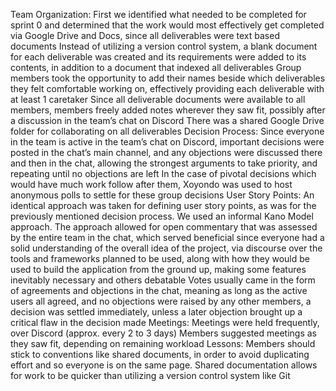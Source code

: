 Team Organization:
First we identified what needed to be completed for sprint 0 and determined that the work would most effectively get completed via Google Drive and Docs, since all deliverables were text based documents
Instead of utilizing a version control system, a blank document for each deliverable was created and its requirements were added to its contents, in addition to a document that indexed all deliverables
Group members took the opportunity to add their names beside which deliverables they felt comfortable working on, effectively providing each deliverable with at least 1 caretaker
Since all deliverable documents were available to all members, members freely added notes wherever they saw fit, possibly after a discussion in the team’s chat on Discord
There was a shared Google Drive folder for collaborating on all deliverables
Decision Process:
Since everyone in the team is active in the team’s chat on Discord, important decisions were posted in the chat’s main channel, and any objections were discussed there and then in the chat, allowing the strongest arguments to take priority, and repeating until no objections are left
In the case of pivotal decisions which would have much work follow after them, Xoyondo was used to host anonymous polls to settle for these group decisions
User Story Points:
An identical approach was taken for defining user story points, as was for the previously mentioned decision process. We used an informal Kano Model approach.
The approach allowed for open commentary that was assessed by the entire team in the chat, which served beneficial since everyone had a solid understanding of the overall idea of the project, via discourse over the tools and frameworks planned to be used, along with how they would be used to build the application from the ground up, making some features inevitably necessary and others debatable
Votes usually came in the form of agreements and objections in the chat, meaning as long as the active users all agreed, and no objections were raised by any other members, a decision was settled immediately, unless a later objection brought up a critical flaw in the decision made
Meetings:
Meetings were held frequently, over Discord (approx. every 2 to 3 days)
Members suggested meetings as they saw fit, depending on remaining workload
Lessons:
Members should stick to conventions like shared documents, in order to avoid duplicating effort and so everyone is on the same page.
Shared documentation allows for work to be quicker than utilizing a version control system like Git

